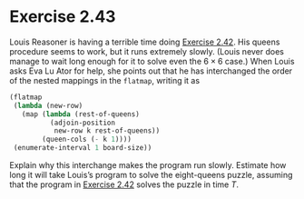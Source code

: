 # Exercise 2.43

Louis Reasoner is having a terrible time doing [Exercise 2.42](./2.42.md). His
queens procedure seems to work, but it runs extremely slowly. (Louis never does
manage to wait long enough for it to solve even the $6×6$ case.) When Louis asks
Eva Lu Ator for help, she points out that he has interchanged the order of the
nested mappings in the `flatmap`, writing it as

```scheme
(flatmap
 (lambda (new-row)
   (map (lambda (rest-of-queens)
          (adjoin-position
           new-row k rest-of-queens))
        (queen-cols (- k 1))))
 (enumerate-interval 1 board-size))
```

Explain why this interchange makes the program run slowly. Estimate how long it
will take Louis’s program to solve the eight-queens puzzle, assuming that the
program in [Exercise 2.42](./2.42.md) solves the puzzle in time $T$.
